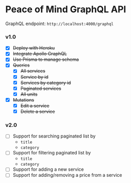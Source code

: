 # Peace of Mind GraphQL API

GraphQL endpoint: `http://localhost:4000/graphql`

### v1.0
- [x] ~~Deploy with Heroku~~
- [x] ~~Integrate Apollo GraphQL~~
- [x] ~~Use Prisma to manage schema~~
- [x] ~~Queries~~
  - [x] ~~All services~~
  - [x] ~~Service by id~~
  - [x] ~~Services by category id~~
  - [x] ~~Paginated services~~
  - [x] ~~All units~~
- [x] ~~Mutations~~
  - [x] ~~Edit a service~~
  - [x] ~~Delete a service~~

### v2.0
- [ ] Support for searching paginated list by
    - `title`
    - `category`
- [ ] Support for filtering paginated list by
    - `title`
    - `category`
- [ ] Support for adding a new service
- [ ] Support for adding/removing a price from a service